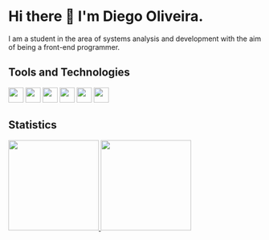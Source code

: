   # Hi there 👋 I'm Diego Oliveira.
  I am a student in the area of ​​systems analysis and development with the aim of being a front-end programmer.
  
 ## Tools and Technologies
<img loading="lazy" src="https://cdn.jsdelivr.net/gh/devicons/devicon/icons/git/git-original.svg" width="30" height="30"/> <img src="https://cdn.jsdelivr.net/gh/devicons/devicon/icons/typescript/typescript-original.svg" width="30" height="30"/> <img src="https://cdn.jsdelivr.net/gh/devicons/devicon/icons/javascript/javascript-original.svg" width="30" height="30"/> <img src="https://cdn.jsdelivr.net/gh/devicons/devicon/icons/html5/html5-original.svg" width="30" height="30"/> <img src="https://cdn.jsdelivr.net/gh/devicons/devicon/icons/css3/css3-original.svg" width="30" height="30"/> <img src="https://cdn.jsdelivr.net/gh/devicons/devicon/icons/react/react-original.svg" width="30" height="30"/>
          


## Statistics

<div>
<a href="https://github.com/DiegoFernands">
<img loading="lazy" height="180em" src="https://github-readme-stats.vercel.app/api/top-langs/?username=DiegoFernands&layout=compact&langs_count=7&theme=dracula"/>
<img loading="lazy" height="180em" src="https://github-readme-stats.vercel.app/api?username=DiegoFernands&show_icons=true&theme=dracula&include_all_commits=true&count_private=true"/>
</div>
